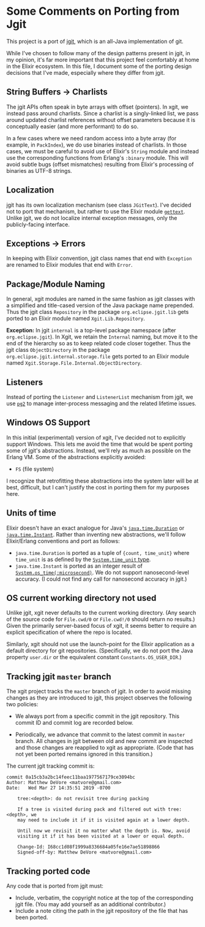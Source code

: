 # Some Comments on Porting from Jgit

This project is a port of [jgit](https://www.eclipse.org/jgit/), which is an all-Java implementation of git.

While I've chosen to follow many of the design patterns present in jgit, in my opinion, it's far more important that this project feel comfortably at home in the Elixir ecosystem. In this file, I document some of the porting design decisions that I've made, especially where they differ from jgit.

## String Buffers -> Charlists

The jgit APIs often speak in byte arrays with offset (pointers). In xgit, we instead pass around charlists. Since a charlist is a singly-linked list, we pass around updated charlist references without offset parameters because it is conceptually easier (and more performant) to do so.

In a few cases where we need random access into a byte array (for example, in `PackIndex`), we do use binaries instead of charlists. In those cases, we must be careful to avoid use of Elixir's `String` module and instead use the corresponding functions from Erlang's `:binary` module. This will avoid subtle bugs (offset mismatches) resulting from Elixir's processing of binaries as UTF-8 strings.

## Localization

jgit has its own localization mechanism (see class `JGitText`). I've decided not to port that mechanism, but rather to use the Elixir module [`gettext`](https://github.com/elixir-lang/gettext). Unlike jgit, we do not localize internal exception messages, only the publicly-facing interface.

## Exceptions -> Errors

In keeping with Elixir convention, jgit class names that end with `Exception` are renamed to Elixir modules that end with `Error`.

## Package/Module Naming

In general, xgit modules are named in the same fashion as jgit classes with a simplified and title-cased version of the Java package name prepended. Thus the jgit class `Repository` in the package `org.eclipse.jgit.lib` gets ported to an Elixir module named `Xgit.Lib.Repository`.

**Exception:** In jgit `internal` is a top-level package namespace (after `org.eclipse.jgit`). In Xgit, we retain the `Internal` naming, but move it to the end of the hierarchy so as to keep related code closer together. Thus the jgit class `ObjectDirectory` in the package `org.eclipse.jgit.internal.storage.file` gets ported to an Elixir module named `Xgit.Storage.File.Internal.ObjectDirectory`.

## Listeners

Instead of porting the `Listener` and `ListenerList` mechanism from jgit, we use [`pg2`](http://erlang.org/doc/man/pg2.html) to manage inter-process messaging and the related lifetime issues.

## Windows OS Support

In this initial (experimental) version of xgit, I've decided not to explicitly support Windows. This lets me avoid the time that would be spent porting some of jgit's abstractions. Instead, we'll rely as much as possible on the Erlang VM. Some of the abstractions explicitly avoided:

* `FS` (file system)

I recognize that retrofitting these abstractions into the system later will be at best, difficult, but I can't justify the cost in porting them for my purposes here.

## Units of time

Elixir doesn't have an exact analogue for Java's [`java.time.Duration`](https://docs.oracle.com/javase/8/docs/api/java/time/Duration.html) or [`java.time.Instant`](https://docs.oracle.com/javase/8/docs/api/java/time/Instant.html). Rather than inventing new abstractions, we'll follow Elixir/Erlang conventions and port as follows:

* `java.time.Duration` is ported as a tuple of `{count, time_unit}` where `time_unit` is as defined by the [`System.time_unit` type](https://hexdocs.pm/elixir/System.html#t:time_unit/0).
* `java.time.Instant` is ported as an integer result of [`System.os_time(:microsecond)`](https://hexdocs.pm/elixir/System.html#os_time/1). We do not support nanosecond-level accuracy. (I could not find any call for nanosecond accuracy in jgit.)

## OS current working directory not used

Unlike jgit, xgit never defaults to the current working directory. (Any search of the source code for `File.cwd/0` or `File.cwd!/0` should return no results.) Given the primarily server-based focus of xgit, it seems better to require an explicit specification of where the repo is located.

Similarly, xgit should not use the launch-point for the Elixir application as a default directory for git repositories. (Specifically, we do not port the Java property `user.dir` or the equivalent constant `Constants.OS_USER_DIR`.)

## Tracking jgit `master` branch

The xgit project tracks the `master` branch of jgit. In order to avoid missing changes as they are introduced to jgit, this project observes the following two policies:

* We always port from a specific commit in the jgit repository. This commit ID and commit log are recorded below.

* Periodically, we advance that commit to the latest commit in `master` branch. All changes in jgit between old and new commit are inspected and those changes are reapplied to xgit as appropriate. (Code that has not yet been ported remains ignored in this transition.)

The current jgit tracking commit is:

```
commit 0a15cb3a2bc14feec11baa1977567179ce3094bc
Author: Matthew DeVore <matvore@gmail.com>
Date:   Wed Mar 27 14:35:51 2019 -0700

    tree:<depth>: do not revisit tree during packing

    If a tree is visited during pack and filtered out with tree:<depth>, we
    may need to include it if it is visited again at a lower depth.

    Until now we revisit it no matter what the depth is. Now, avoid
    visiting it if it has been visited at a lower or equal depth.

    Change-Id: I68cc1d08f1999a8336684a05fe16e7ae51898866
    Signed-off-by: Matthew DeVore <matvore@gmail.com>
```

## Tracking ported code

Any code that is ported from jgit must:

* Include, verbatim, the copyright notice at the top of the corresponding jgit file. (You may add yourself as an additional contributor.)
* Include a note citing the path in the jgit repository of the file that has been ported.
